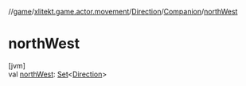 //[game](../../../../index.md)/[xlitekt.game.actor.movement](../../index.md)/[Direction](../index.md)/[Companion](index.md)/[northWest](north-west.md)

# northWest

[jvm]\
val [northWest](north-west.md): [Set](https://kotlinlang.org/api/latest/jvm/stdlib/kotlin.collections/-set/index.html)&lt;[Direction](../index.md)&gt;
